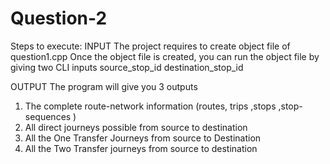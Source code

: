 # Question-2

Steps to execute:
INPUT
The project requires to create object file of question1.cpp
Once the object file is created, you can run the object file by giving two CLI inputs source_stop_id destination_stop_id

OUTPUT
The program will give you 3 outputs 
1) The complete route-network information (routes, trips ,stops ,stop-sequences )
2) All direct journeys possible from source to destination
3) All the One Transfer Journeys from source to Destination
4) All the Two Transfer journeys from source to destination
   
